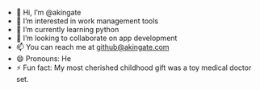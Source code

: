- 👋 Hi, I’m @akingate
- 👀 I’m interested in work management tools 
- 🌱 I’m currently learning python
- 💞️ I’m looking to collaborate on app development
- 📫 You can reach me at github@akingate.com
- 😄 Pronouns: He
- ⚡ Fun fact: My most cherished childhood gift was a toy medical doctor set.

<!---
akingate/akingate is a ✨ special ✨ repository because its `README.md` (this file) appears on your GitHub profile.
You can click the Preview link to take a look at your changes.
--->
